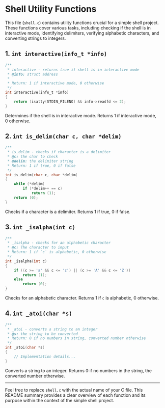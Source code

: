 # Shell Utility Functions

This file (`shell.c`) contains utility functions crucial for a simple shell project. These functions cover various tasks, including checking if the shell is in interactive mode, identifying delimiters, verifying alphabetic characters, and converting strings to integers.

## 1. `int interactive(info_t *info)`
```c
/**
 * interactive - returns true if shell is in interactive mode
 * @info: struct address
 *
 * Return: 1 if interactive mode, 0 otherwise
 */
int interactive(info_t *info)
{
    return (isatty(STDIN_FILENO) && info->readfd <= 2);
}
```
Determines if the shell is in interactive mode. Returns 1 if interactive mode, 0 otherwise.

## 2. `int is_delim(char c, char *delim)`
```c
/**
 * is_delim - checks if character is a delimiter
 * @c: the char to check
 * @delim: the delimiter string
 * Return: 1 if true, 0 if false
 */
int is_delim(char c, char *delim)
{
    while (*delim)
        if (*delim++ == c)
            return (1);
    return (0);
}
```
Checks if a character is a delimiter. Returns 1 if true, 0 if false.

## 3. `int _isalpha(int c)`
```c
/**
 * _isalpha - checks for an alphabetic character
 * @c: The character to input
 * Return: 1 if `c` is alphabetic, 0 otherwise
 */
int _isalpha(int c)
{
    if ((c >= 'a' && c <= 'z') || (c >= 'A' && c <= 'Z'))
        return (1);
    else
        return (0);
}
```
Checks for an alphabetic character. Returns 1 if `c` is alphabetic, 0 otherwise.

## 4. `int _atoi(char *s)`
```c
/**
 * _atoi - converts a string to an integer
 * @s: the string to be converted
 * Return: 0 if no numbers in string, converted number otherwise
 */
int _atoi(char *s)
{
    // Implementation details...
}
```
Converts a string to an integer. Returns 0 if no numbers in the string, the converted number otherwise.

---

Feel free to replace `shell.c` with the actual name of your C file. This README summary provides a clear overview of each function and its purpose within the context of the simple shell project.
